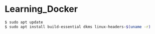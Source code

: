 # Learning_Docker

```bash
$ sudo apt update
$ sudo apt install build-essential dkms linux-headers-$(uname -r)
```
